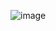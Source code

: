 ![image](https://user-images.githubusercontent.com/101889891/162965151-e2683aa1-0b37-4e8c-a5a0-bd2b70a56366.png)
